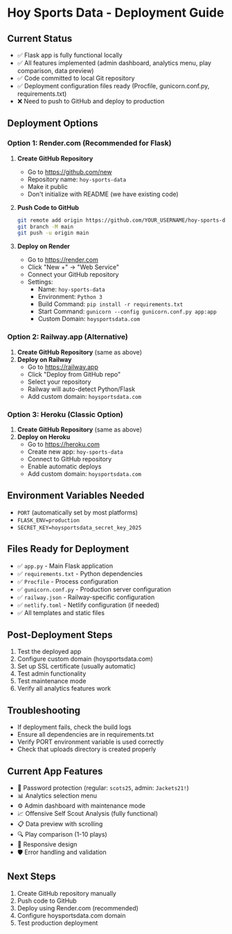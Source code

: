 # Hoy Sports Data - Deployment Guide

## Current Status
- ✅ Flask app is fully functional locally
- ✅ All features implemented (admin dashboard, analytics menu, play comparison, data preview)
- ✅ Code committed to local Git repository
- ✅ Deployment configuration files ready (Procfile, gunicorn.conf.py, requirements.txt)
- ❌ Need to push to GitHub and deploy to production

## Deployment Options

### Option 1: Render.com (Recommended for Flask)
1. **Create GitHub Repository**
   - Go to https://github.com/new
   - Repository name: `hoy-sports-data`
   - Make it public
   - Don't initialize with README (we have existing code)

2. **Push Code to GitHub**
   ```bash
   git remote add origin https://github.com/YOUR_USERNAME/hoy-sports-data.git
   git branch -M main
   git push -u origin main
   ```

3. **Deploy on Render**
   - Go to https://render.com
   - Click "New +" → "Web Service"
   - Connect your GitHub repository
   - Settings:
     - Name: `hoy-sports-data`
     - Environment: `Python 3`
     - Build Command: `pip install -r requirements.txt`
     - Start Command: `gunicorn --config gunicorn.conf.py app:app`
     - Custom Domain: `hoysportsdata.com`

### Option 2: Railway.app (Alternative)
1. **Create GitHub Repository** (same as above)
2. **Deploy on Railway**
   - Go to https://railway.app
   - Click "Deploy from GitHub repo"
   - Select your repository
   - Railway will auto-detect Python/Flask
   - Add custom domain: `hoysportsdata.com`

### Option 3: Heroku (Classic Option)
1. **Create GitHub Repository** (same as above)
2. **Deploy on Heroku**
   - Go to https://heroku.com
   - Create new app: `hoy-sports-data`
   - Connect to GitHub repository
   - Enable automatic deploys
   - Add custom domain: `hoysportsdata.com`

## Environment Variables Needed
- `PORT` (automatically set by most platforms)
- `FLASK_ENV=production`
- `SECRET_KEY=hoysportsdata_secret_key_2025`

## Files Ready for Deployment
- ✅ `app.py` - Main Flask application
- ✅ `requirements.txt` - Python dependencies
- ✅ `Procfile` - Process configuration
- ✅ `gunicorn.conf.py` - Production server configuration
- ✅ `railway.json` - Railway-specific configuration
- ✅ `netlify.toml` - Netlify configuration (if needed)
- ✅ All templates and static files

## Post-Deployment Steps
1. Test the deployed app
2. Configure custom domain (hoysportsdata.com)
3. Set up SSL certificate (usually automatic)
4. Test admin functionality
5. Test maintenance mode
6. Verify all analytics features work

## Troubleshooting
- If deployment fails, check the build logs
- Ensure all dependencies are in requirements.txt
- Verify PORT environment variable is used correctly
- Check that uploads directory is created properly

## Current App Features
- 🔐 Password protection (regular: `scots25`, admin: `Jackets21!`)
- 📊 Analytics selection menu
- ⚙️ Admin dashboard with maintenance mode
- 📈 Offensive Self Scout Analysis (fully functional)
- 📋 Data preview with scrolling
- 🔍 Play comparison (1-10 plays)
- 📱 Responsive design
- 🛡️ Error handling and validation

## Next Steps
1. Create GitHub repository manually
2. Push code to GitHub
3. Deploy using Render.com (recommended)
4. Configure hoysportsdata.com domain
5. Test production deployment
